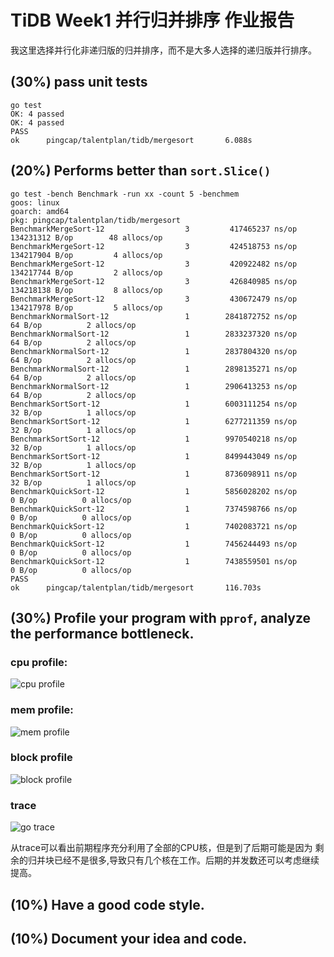 # TiDB Week1 并行归并排序 作业报告

我这里选择并行化非递归版的归并排序，而不是大多人选择的递归版并行排序。

## (30%) pass unit tests

```
go test
OK: 4 passed
OK: 4 passed
PASS
ok      pingcap/talentplan/tidb/mergesort       6.088s
```

## (20%) Performs better than `sort.Slice()`


```
go test -bench Benchmark -run xx -count 5 -benchmem
goos: linux
goarch: amd64
pkg: pingcap/talentplan/tidb/mergesort
BenchmarkMergeSort-12                  3         417465237 ns/op        134231312 B/op        48 allocs/op
BenchmarkMergeSort-12                  3         424518753 ns/op        134217904 B/op         4 allocs/op
BenchmarkMergeSort-12                  3         420922482 ns/op        134217744 B/op         2 allocs/op
BenchmarkMergeSort-12                  3         426840985 ns/op        134218138 B/op         8 allocs/op
BenchmarkMergeSort-12                  3         430672479 ns/op        134217978 B/op         5 allocs/op
BenchmarkNormalSort-12                 1        2841872752 ns/op              64 B/op          2 allocs/op
BenchmarkNormalSort-12                 1        2833237320 ns/op              64 B/op          2 allocs/op
BenchmarkNormalSort-12                 1        2837804320 ns/op              64 B/op          2 allocs/op
BenchmarkNormalSort-12                 1        2898135271 ns/op              64 B/op          2 allocs/op
BenchmarkNormalSort-12                 1        2906413253 ns/op              64 B/op          2 allocs/op
BenchmarkSortSort-12                   1        6003111254 ns/op              32 B/op          1 allocs/op
BenchmarkSortSort-12                   1        6277211359 ns/op              32 B/op          1 allocs/op
BenchmarkSortSort-12                   1        9970540218 ns/op              32 B/op          1 allocs/op
BenchmarkSortSort-12                   1        8499443049 ns/op              32 B/op          1 allocs/op
BenchmarkSortSort-12                   1        8736098911 ns/op              32 B/op          1 allocs/op
BenchmarkQuickSort-12                  1        5856028202 ns/op               0 B/op          0 allocs/op
BenchmarkQuickSort-12                  1        7374598766 ns/op               0 B/op          0 allocs/op
BenchmarkQuickSort-12                  1        7402083721 ns/op               0 B/op          0 allocs/op
BenchmarkQuickSort-12                  1        7456244493 ns/op               0 B/op          0 allocs/op
BenchmarkQuickSort-12                  1        7438559501 ns/op               0 B/op          0 allocs/op
PASS
ok      pingcap/talentplan/tidb/mergesort       116.703s

```

## (30%) Profile your program with `pprof`, analyze the performance bottleneck.

### cpu profile:

![cpu profile](img/cpuprof.png)

### mem profile:

![mem profile](img/memprof.png)

### block profile

![block profile](img/blockprof.png)

### trace

![go trace](img/trace.png)


从trace可以看出前期程序充分利用了全部的CPU核，但是到了后期可能是因为
剩余的归并块已经不是很多,导致只有几个核在工作。后期的并发数还可以考虑继续提高。

## (10%) Have a good code style.

## (10%) Document your idea and code.


